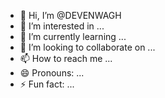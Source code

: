 - 👋 Hi, I’m @DEVENWAGH
- 👀 I’m interested in ...
- 🌱 I’m currently learning ...
- 💞️ I’m looking to collaborate on ...
- 📫 How to reach me ...
- 😄 Pronouns: ...
- ⚡ Fun fact: ...

<!---
DEVENWAGH/DEVENWAGH is a ✨ special ✨ repository because its `README.md` (this file) appears on your GitHub profile.
You can click the Preview link to take a look at your changes.
--->
